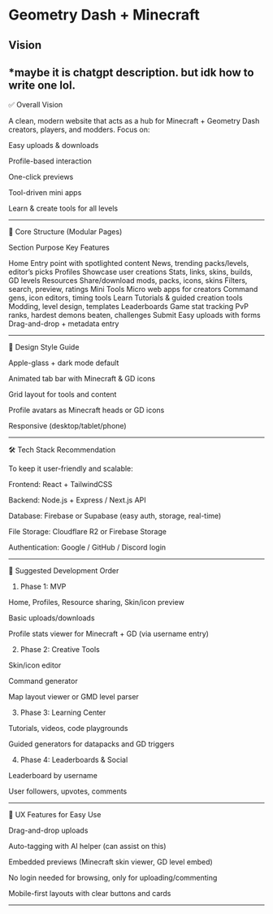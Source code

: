# Geometry Dash + Minecraft 
## Vision
*maybe it is chatgpt description. but idk how to write one lol. 
---

✅ Overall Vision

A clean, modern website that acts as a hub for Minecraft + Geometry Dash creators, players, and modders. Focus on:

Easy uploads & downloads

Profile-based interaction

One-click previews

Tool-driven mini apps

Learn & create tools for all levels



---

🧱 Core Structure (Modular Pages)

Section	Purpose	Key Features

Home	Entry point with spotlighted content	News, trending packs/levels, editor’s picks
Profiles	Showcase user creations	Stats, links, skins, builds, GD levels
Resources	Share/download mods, packs, icons, skins	Filters, search, preview, ratings
Mini Tools	Micro web apps for creators	Command gens, icon editors, timing tools
Learn	Tutorials & guided creation tools	Modding, level design, templates
Leaderboards	Game stat tracking	PvP ranks, hardest demons beaten, challenges
Submit	Easy uploads with forms	Drag-and-drop + metadata entry



---

🎨 Design Style Guide

Apple-glass + dark mode default

Animated tab bar with Minecraft & GD icons

Grid layout for tools and content

Profile avatars as Minecraft heads or GD icons

Responsive (desktop/tablet/phone)



---

🛠️ Tech Stack Recommendation

To keep it user-friendly and scalable:

Frontend: React + TailwindCSS

Backend: Node.js + Express / Next.js API

Database: Firebase or Supabase (easy auth, storage, real-time)

File Storage: Cloudflare R2 or Firebase Storage

Authentication: Google / GitHub / Discord login



---

🔄 Suggested Development Order

1. Phase 1: MVP

Home, Profiles, Resource sharing, Skin/icon preview

Basic uploads/downloads

Profile stats viewer for Minecraft + GD (via username entry)



2. Phase 2: Creative Tools

Skin/icon editor

Command generator

Map layout viewer or GMD level parser



3. Phase 3: Learning Center

Tutorials, videos, code playgrounds

Guided generators for datapacks and GD triggers



4. Phase 4: Leaderboards & Social

Leaderboard by username

User followers, upvotes, comments





---

🔐 UX Features for Easy Use

Drag-and-drop uploads

Auto-tagging with AI helper (can assist on this)

Embedded previews (Minecraft skin viewer, GD level embed)

No login needed for browsing, only for uploading/commenting

Mobile-first layouts with clear buttons and cards



---
